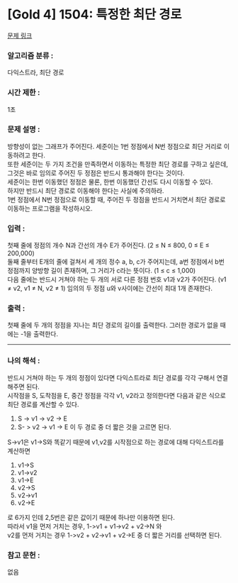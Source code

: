 [Gold 4] 1504: 특정한 최단 경로
====================================  
[문제 링크](https://www.acmicpc.net/problem/1504)  

### 알고리즘 분류 :  
다익스트라, 최단 경로

### 시간 제한 :  
1초   

### 문제 설명 :  
방향성이 없는 그래프가 주어진다. 세준이는 1번 정점에서 N번 정점으로 최단 거리로 이동하려고 한다.  
또한 세준이는 두 가지 조건을 만족하면서 이동하는 특정한 최단 경로를 구하고 싶은데,  
그것은 바로 임의로 주어진 두 정점은 반드시 통과해야 한다는 것이다.  
세준이는 한번 이동했던 정점은 물론, 한번 이동했던 간선도 다시 이동할 수 있다.  
하지만 반드시 최단 경로로 이동해야 한다는 사실에 주의하라.  
1번 정점에서 N번 정점으로 이동할 때, 주어진 두 정점을 반드시 거치면서 최단 경로로 이동하는 프로그램을 작성하시오.  

### 입력 :   
첫째 줄에 정점의 개수 N과 간선의 개수 E가 주어진다. (2 ≤ N ≤ 800, 0 ≤ E ≤ 200,000)  
둘째 줄부터 E개의 줄에 걸쳐서 세 개의 정수 a, b, c가 주어지는데, a번 정점에서 b번 정점까지 양방향 길이 존재하며, 그 거리가 c라는 뜻이다.  (1 ≤ c ≤ 1,000)  
다음 줄에는 반드시 거쳐야 하는 두 개의 서로 다른 정점 번호 v1과 v2가 주어진다. (v1 ≠ v2, v1 ≠ N, v2 ≠ 1) 임의의 두 정점 u와 v사이에는 간선이 최대 1개 존재한다.  

### 출력 :   
첫째 줄에 두 개의 정점을 지나는 최단 경로의 길이를 출력한다. 그러한 경로가 없을 때에는 -1을 출력한다.   

-----------------------------------------------------------  
### 나의 해석 :  
반드시 거쳐야 하는 두 개의 정점이 있다면 다익스트라로 최단 경로를 각각 구해서 연결해주면 된다.  
시작점을 S, 도착점을 E, 중간 정점을 각각 v1, v2라고 정의한다면 다음과 같은 식으로 최단 경로를 계산할 수 있다.  
1. S -> v1 -> v2 -> E
2. S- > v2 -> v1 -> E
이 두 경로 중 더 짧은 것을 고르면 된다.

S->v1은 v1->S와 똑같기 때문에 v1,v2를 시작점으로 하는 경로에 대해 다익스트라를 계산하면
1. v1->S
2. v1->v2
3. v1->E
4. v2->S
5. v2->v1
6. v2->E

로 6가지 인데 2,5번은 같은 값이기 때문에 하나만 이용하면 된다.  
따라서 v1을 먼저 거치는 경우, 1->v1 + v1->v2 + v2->N 와  
v2를 먼저 거치는 경우 1->v2 + v2->v1 + v2->E 중 더 짧은 거리를 선택하면 된다.  

### 참고 문헌 :  
없음  
